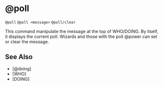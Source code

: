 # @poll
`@poll`
`@poll <message>`
`@poll/clear`

This command manipulate the message at the top of WHO/DOING. By itself, it displays the current poll. Wizards and those with the poll @power can set or clear the message.


## See Also
- [@doing]
- [WHO]
- [DOING]


